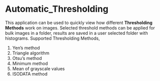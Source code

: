 # Automatic_Thresholding

This application can be used to quickly view how different **Thresholding Methods** work on images. Selected threshold methods can be applied for bulk images in a folder, results are saved in a user selected folder with histograms. 
Supported Thresholding Methods,
1. Yen’s method
2. Triangle algorithm
3. Otsu’s method
4. Minimum method
5. Mean of grayscale values
6. ISODATA method
